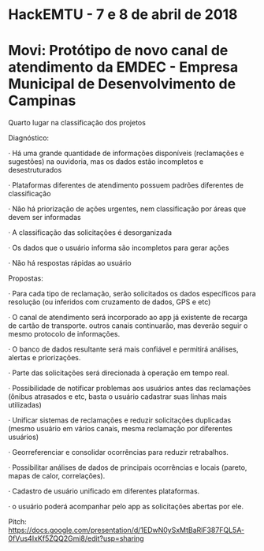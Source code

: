 
# HackEMTU - 7 e 8 de abril de 2018

# Movi: Protótipo de novo canal de atendimento da EMDEC - Empresa Municipal de Desenvolvimento de Campinas
Quarto lugar na classificação dos projetos

Diagnóstico:

· Há uma grande quantidade de informações disponíveis (reclamações e sugestões) na ouvidoria, mas os dados estão incompletos e desestruturados

· Plataformas diferentes de atendimento possuem padrões diferentes de classificação

· Não há priorização de ações urgentes, nem classificação por áreas que devem ser informadas

· A classificação das solicitações é desorganizada

· Os dados que o usuário informa são incompletos para gerar ações

· Não há respostas rápidas ao usuário

Propostas:

· Para cada tipo de reclamação, serão solicitados os dados específicos para resolução (ou inferidos com cruzamento de dados, GPS e etc)

· O canal de atendimento será incorporado ao app já existente de recarga de cartão de transporte. outros canais continuarão, mas deverão seguir o mesmo protocolo de informações.

· O banco de dados resultante será mais confiável e permitirá análises, alertas e priorizações.

· Parte das solicitações será direcionada à operação em tempo real.

· Possibilidade de notificar problemas aos usuários antes das reclamações (ônibus atrasados e etc, basta o usuário cadastrar suas linhas mais utilizadas)

· Unificar sistemas de reclamações e reduzir solicitações duplicadas (mesmo usuário em vários canais, mesma reclamação por diferentes usuários)

· Georreferenciar e consolidar ocorrências para reduzir retrabalhos.

· Possibilitar análises de dados de principais ocorrências e locais (pareto, mapas de calor, correlações).

· Cadastro de usuário unificado em diferentes plataformas.

· o usuário poderá acompanhar pelo app as solicitações abertas por ele.

Pitch: https://docs.google.com/presentation/d/1EDwN0ySxMtBaRlF387FQL5A-0fVus4IxKf5ZQQ2Gmi8/edit?usp=sharing

